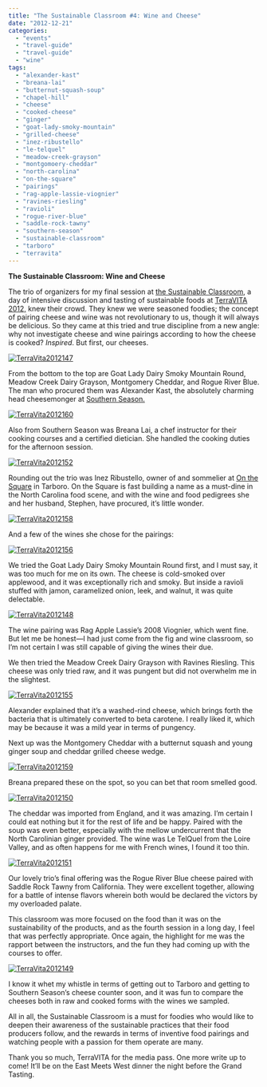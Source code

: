 ```yaml
---
title: "The Sustainable Classroom #4: Wine and Cheese"
date: "2012-12-21"
categories:
  - "events"
  - "travel-guide"
  - "travel-guide"
  - "wine"
tags:
  - "alexander-kast"
  - "breana-lai"
  - "butternut-squash-soup"
  - "chapel-hill"
  - "cheese"
  - "cooked-cheese"
  - "ginger"
  - "goat-lady-smoky-mountain"
  - "grilled-cheese"
  - "inez-ribustello"
  - "le-telquel"
  - "meadow-creek-grayson"
  - "montgomoery-cheddar"
  - "north-carolina"
  - "on-the-square"
  - "pairings"
  - "rag-apple-lassie-viognier"
  - "ravines-riesling"
  - "ravioli"
  - "rogue-river-blue"
  - "saddle-rock-tawny"
  - "southern-season"
  - "sustainable-classroom"
  - "tarboro"
  - "terravita"
---
```


**The Sustainable Classroom: Wine and Cheese**

The trio of organizers for my final session at [the Sustainable Classroom](http://www.terravitaevent.com/TerraVITA/SessionDescrip.html), a day of intensive discussion and tasting of sustainable foods at [TerraVITA 2012,](http://www.terravitaevent.com/TerraVITA/SessionDescrip.html) knew their crowd. They knew we were seasoned foodies; the concept of pairing cheese and wine was not revolutionary to us, though it will always be delicious. So they came at this tried and true discipline from a new angle: why not investigate cheese and wine pairings according to how the cheese is cooked? _Inspired_. But first, our cheeses.

[![](http://s3.amazonaws.com/thegourmez-wpmedia/2012/12/TerraVita2012147.jpg "TerraVita2012147")](http://s3.amazonaws.com/thegourmez-wpmedia/2012/12/TerraVita2012147.jpg)

From the bottom to the top are Goat Lady Dairy Smoky Mountain Round, Meadow Creek Dairy Grayson, Montgomery Cheddar, and Rogue River Blue. The man who procured them was Alexander Kast, the absolutely charming head cheesemonger at [Southern Season.](http://www.southernseason.com/)

[![](http://s3.amazonaws.com/thegourmez-wpmedia/2012/12/TerraVita2012160.jpg "TerraVita2012160")](http://s3.amazonaws.com/thegourmez-wpmedia/2012/12/TerraVita2012160.jpg)

Also from Southern Season was Breana Lai, a chef instructor for their cooking courses and a certified dietician. She handled the cooking duties for the afternoon session.

[![](http://s3.amazonaws.com/thegourmez-wpmedia/2012/12/TerraVita2012152.jpg "TerraVita2012152")](http://s3.amazonaws.com/thegourmez-wpmedia/2012/12/TerraVita2012152.jpg)

Rounding out the trio was Inez Ribustello, owner of and sommelier at [On the Square](http://www.onthesquarenc.com/) in Tarboro. On the Square is fast building a name as a must-dine in the North Carolina food scene, and with the wine and food pedigrees she and her husband, Stephen, have procured, it’s little wonder.

[![](http://s3.amazonaws.com/thegourmez-wpmedia/2012/12/TerraVita2012158.jpg "TerraVita2012158")](http://s3.amazonaws.com/thegourmez-wpmedia/2012/12/TerraVita2012158.jpg)

And a few of the wines she chose for the pairings:

[![](http://s3.amazonaws.com/thegourmez-wpmedia/2012/12/TerraVita2012156.jpg "TerraVita2012156")](http://s3.amazonaws.com/thegourmez-wpmedia/2012/12/TerraVita2012156.jpg)

We tried the Goat Lady Dairy Smoky Mountain Round first, and I must say, it was too much for me on its own. The cheese is cold-smoked over applewood, and it was exceptionally rich and smoky. But inside a ravioli stuffed with jamon, caramelized onion, leek, and walnut, it was quite delectable.

[![](http://s3.amazonaws.com/thegourmez-wpmedia/2012/12/TerraVita2012148.jpg "TerraVita2012148")](http://s3.amazonaws.com/thegourmez-wpmedia/2012/12/TerraVita2012148.jpg)

The wine pairing was Rag Apple Lassie’s 2008 Viognier, which went fine. But let me be honest—I had just come from the fig and wine classroom, so I’m not certain I was still capable of giving the wines their due.

We then tried the Meadow Creek Dairy Grayson with Ravines Riesling. This cheese was only tried raw, and it was pungent but did not overwhelm me in the slightest.

[![](http://s3.amazonaws.com/thegourmez-wpmedia/2012/12/TerraVita2012155.jpg "TerraVita2012155")](http://s3.amazonaws.com/thegourmez-wpmedia/2012/12/TerraVita2012155.jpg)

Alexander explained that it’s a washed-rind cheese, which brings forth the bacteria that is ultimately converted to beta carotene. I really liked it, which may be because it was a mild year in terms of pungency.

Next up was the Montgomery Cheddar with a butternut squash and young ginger soup and cheddar grilled cheese wedge.

[![](http://s3.amazonaws.com/thegourmez-wpmedia/2012/12/TerraVita2012159.jpg "TerraVita2012159")](http://s3.amazonaws.com/thegourmez-wpmedia/2012/12/TerraVita2012159.jpg)

Breana prepared these on the spot, so you can bet that room smelled good.




<div class="caption">

[![](http://s3.amazonaws.com/thegourmez-wpmedia/2012/12/TerraVita2012150.jpg "TerraVita2012150")](http://s3.amazonaws.com/thegourmez-wpmedia/2012/12/TerraVita2012150.jpg)</div>


The cheddar was imported from England, and it was amazing. I’m certain I could eat nothing but it for the rest of life and be happy. Paired with the soup was even better, especially with the mellow undercurrent that the North Carolinian ginger provided. The wine was Le TelQuel from the Loire Valley, and as often happens for me with French wines, I found it too thin.




<div class="caption">

[![](http://s3.amazonaws.com/thegourmez-wpmedia/2012/12/TerraVita2012151.jpg "TerraVita2012151")](http://s3.amazonaws.com/thegourmez-wpmedia/2012/12/TerraVita2012151.jpg)</div>


Our lovely trio’s final offering was the Rogue River Blue cheese paired with Saddle Rock Tawny from California. They were excellent together, allowing for a battle of intense flavors wherein both would be declared the victors by my overloaded palate.

This classroom was more focused on the food than it was on the sustainability of the products, and as the fourth session in a long day, I feel that was perfectly appropriate. Once again, the highlight for me was the rapport between the instructors, and the fun they had coming up with the courses to offer.

[![](http://s3.amazonaws.com/thegourmez-wpmedia/2012/12/TerraVita2012149.jpg "TerraVita2012149")](http://s3.amazonaws.com/thegourmez-wpmedia/2012/12/TerraVita2012149.jpg)

I know it whet my whistle in terms of getting out to Tarboro and getting to Southern Season’s cheese counter soon, and it was fun to compare the cheeses both in raw and cooked forms with the wines we sampled.

All in all, the Sustainable Classroom is a must for foodies who would like to deepen their awareness of the sustainable practices that their food producers follow, and the rewards in terms of inventive food pairings and watching people with a passion for them operate are many.

Thank you so much, TerraVITA for the media pass. One more write up to come! It’ll be on the East Meets West dinner the night before the Grand Tasting.

